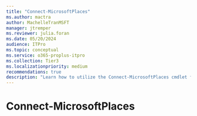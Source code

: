 ```yaml
---
title: "Connect-MicrosoftPlaces"
ms.author: mactra
author: MachelleTranMSFT
manager: jtremper
ms.reviewer: julia.foran
ms.date: 05/20/2024
audience: ITPro
ms.topic: conceptual
ms.service: o365-proplus-itpro
ms.collection: Tier3
ms.localizationpriority: medium
recommendations: true
description: "Learn how to utilize the Connect-MicrosoftPlaces cmdlet for Microsoft Places"
---
```


# Connect-MicrosoftPlaces
